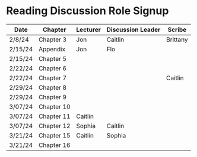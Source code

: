 # Reading Discussion Role Signup

| Date    | Chapter    | Lecturer  | Discussion Leader | Scribe    |
| ------- | ---------- | --------- | ----------------- | --------- |
| 2/8/24  | Chapter 3  |     Jon   |       Caitlin     | Brittany  |
| 2/15/24 | Appendix   |     Jon   |        Flo        |           |
| 2/15/24 | Chapter 5  |           |                   |           |
| 2/22/24 | Chapter 6  |           |                   |           |
| 2/22/24 | Chapter 7  |           |                   | Caitlin       |
| 2/29/24 | Chapter 8  |           |              |      |
| 2/29/24 | Chapter 9  |           |                   |     |
| 3/07/24 | Chapter 10 |           |                |      |
| 3/07/24 | Chapter 11 |  Caitlin         |              |   |
| 3/07/24 | Chapter 12 |   Sophia  | Caitlin           |  |
| 3/21/24 | Chapter 15 |Caitlin    |  Sophia      |      |
| 3/21/24 | Chapter 16 |           |                   |    |Caitlin
